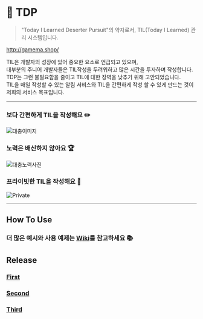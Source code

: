 # 📝 TDP
> "Today I Learned Deserter Pursuit"의 약자로서, TIL(Today I Learned) 관리 시스템입니다.

http://gamema.shop/

TIL은 개발자의 성장에 있어 중요한 요소로 언급되고 있으며, <br>
대부분의 주니어 개발자들은 TIL작성을 두려워하고 많은 시간을 투자하며 작성합니다.<br> 
TDP는 그런 불필요함을 줄이고 TIL에 대한 장벽을 낮추기 위해 고안되었습니다.<br> 
TIL을 매일 작성할 수 있는 알림 서비스와 TIL을 간편하게 작성 할 수 있게 만드는 것이 저희의 서비스 목표입니다.

---

### 보다 간편하게 TIL을 작성해요 ✏️
![대충이미지](https://www.naver.com/)

### 노력은 배신하지 않아요 🏆
![대충노력사진](https://daum.net)

### 프라이빗한 TIL을 작성해요 🔐
![Private](https://private-til.com)

---

## How To Use
### 더 많은 예시와 사용 예제는 [Wiki](https://github.com/0sunzero0/TDP/wiki)를 참고하세요 📚

## Release
### [First](https://github.com/TDP/wiki)

### [Second](https://github.com/TDP/wiki)

### [Third](https://github.com/TDP/wiki)
